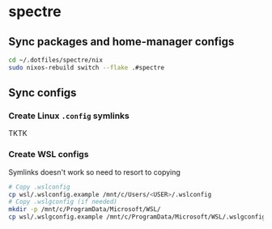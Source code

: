 # spectre

## Sync packages and home-manager configs
```bash
cd ~/.dotfiles/spectre/nix
sudo nixos-rebuild switch --flake .#spectre
```

## Sync configs
### Create Linux `.config` symlinks
TKTK

### Create WSL configs
Symlinks doesn't work so need to resort to copying
```bash
# Copy .wslconfig
cp wsl/.wslconfig.example /mnt/c/Users/<USER>/.wslconfig
# Copy .wslgconfig (if needed)
mkdir -p /mnt/c/ProgramData/Microsoft/WSL/
cp wsl/.wslgconfig.example /mnt/c/ProgramData/Microsoft/WSL/.wslgconfig
```
